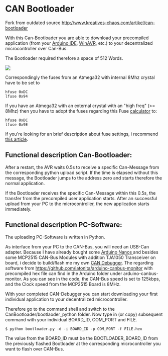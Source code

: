 # CAN Bootloader #

Fork from outdated source http://www.kreatives-chaos.com/artikel/can-bootloader

With this Can-Bootloader you are able to download your precompiled application (from your [Arduino IDE](https://www.arduino.cc/en/main/software), [WinAVR](http://winavr.sourceforge.net/), etc.) to your decentralized microcontroller over Can-Bus.

The Bootloader required therefore a space of 512 Words.

![](https://github.com/ma-go/CanBootloader/blob/master/Fuses.JPG)

Correspondingly the fuses from an Atmega32 with internal 8Mhz crystal have to be set to

    hfuse 0xDC
    lfuse 0x94

If you have an Atmega32 with an external crystal with an "high freq" (>= 8Mhz) then you have to adopt the fuses regarding this Fuse [calculator](http://www.engbedded.com/fusecalc/) to:

    hfuse 0xDC
    lfuse 0x9E

If you're looking for an brief description about fuse settings, i recommend [this article](http://www.martyncurrey.com/arduino-atmega-328p-fuse-settings/). 

## Functional description Can-Bootloader: ##

After a restart, the AVR waits 0.5s to receive a specific Can-Message from the corresponding python upload script. If the time is elapsed without this message, the Bootloader jumps to the address zero and starts therefore the normal application.

If the Bootloader receives the specific Can-Message within this 0.5s, the transfer from the precompiled user application starts. After an successful upload from your PC to the microcontroller, the new application starts immediately. 


## Functional description PC-Software: ##

The uploading PC-Software is written in Python. 

As interface from your PC to the CAN-Bus, you will need an USB-Can adapter.
Because I have already bought some [Arduino Nanos ](https://store.arduino.cc/usa/arduino-nano) and besides some MCP2515 CAN-Bus Modules with addition TJA1050 Transceiver on board, i decide to build/flash me my own [CAN Debugger](http://www.kreatives-chaos.com/artikel/can_debugger).
The regarding software from https://github.com/latonita/arduino-canbus-monitor with precompiled hex file can find in the Arduino folder under arduino-canbus-monitor. As you can see in the code, the CAN-Bus speed is set to 125kbps, and the Clock speed from the MCP2515 Board is 8MHz.

With your completed CAN-Debugger you can start downloading your first individual application to your decentralized microcontroller.

Therefore go to the command shell and switch to the CanBootloader/bootlaoder_python folder.
Now type in (or copy) subsequent command with your individual BOARD_ID, COM_PORT and FILE.

    $ python bootloader.py -d -i BOARD_ID -p COM_PORT -f FILE.hex

The value from the BOARD_ID must be the BOOTLOADER_BOARD_ID from the previously flashed 
Bootloader at the corresponding microcontroller you want to flash over CAN-Bus.





